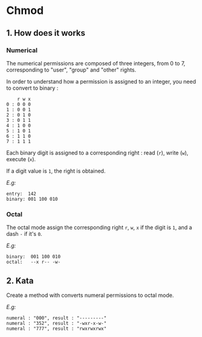 # Chmod

## 1. How does it works

### Numerical

The numerical permissions are composed of three integers, from 0 to 7, corresponding to "user", "group" and "other" rights.

In order to understand how a permission is assigned to an integer, you need to convert to binary :

```
    r w x
0 : 0 0 0
1 : 0 0 1
2 : 0 1 0
3 : 0 1 1
4 : 1 0 0
5 : 1 0 1
6 : 1 1 0
7 : 1 1 1
```

Each binary digit is assigned to a corresponding right : read (`r`), write (`w`), execute (`x`).

If a digit value is `1`, the right is obtained.

*E.g:*
```
entry:  142
binary: 001 100 010
```

### Octal

The octal mode assign the corresponding right `r`, `w`, `x` if the digit is `1`, and a dash `-` if it's `0`.

*E.g:*
```
binary:  001 100 010
octal:   --x r-- -w-
```

## 2. Kata

Create a method with converts numeral permissions to octal mode.

*E.g:*
```
numeral : "000", result : "---------"
numeral : "352", result : "-wxr-x-w-"
numeral : "777", result : "rwxrwxrwx"
```